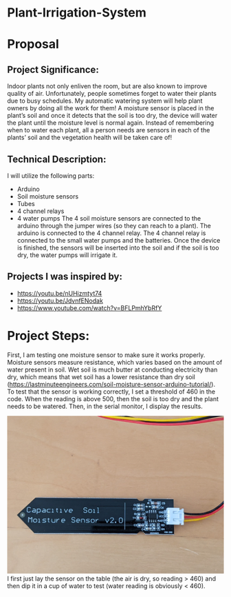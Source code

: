 # Plant-Irrigation-System

# Proposal
## Project Significance:
Indoor plants not only enliven the room, but are also known to improve quality of air. Unfortunately, people sometimes forget to water their plants due 
to busy schedules. My automatic watering system will help plant owners by doing all the work for them! A moisture sensor is placed in the plant’s soil 
and once it detects that the soil is too dry, the device will water the plant until the moisture level is normal again. Instead of remembering when to 
water each plant, all a person needs are sensors in each of the plants’ soil and the vegetation health will be taken care of!

## Technical Description:
I will utilize the following parts:
* Arduino
* Soil moisture sensors
* Tubes
* 4 channel relays
* 4 water pumps
The 4 soil moisture sensors are connected to the arduino through the jumper wires (so they can reach to a plant). The arduino is connected to the 4 channel 
relay. The 4 channel relay is connected to the small water pumps and the batteries. Once the device is finished, the sensors will be inserted into the soil 
and if the soil is too dry, the water pumps will irrigate it.

## Projects I was inspired by:
* https://youtu.be/nUHizmtyt74 
* https://youtu.be/JdvnfENodak
* https://www.youtube.com/watch?v=BFLPmhYbRfY 

# Project Steps:
First, I am testing one moisture sensor to make sure it works properly. 
Moisture sensors measure resistance, which varies based on the amount of water present in soil. Wet soil is much butter at conducting electricity than dry,
which means that wet soil has a lower resistance than dry soil (https://lastminuteengineers.com/soil-moisture-sensor-arduino-tutorial/). To test that the sensor is working correctly, I set a threshold of 460 in the code. When the reading is above 500, then the soil is too dry and the plant needs to be watered. Then, in the serial monitor, I display the results.

![Diagram](Moisture_Sensor.PNG)
I first just lay the sensor on the table (the air is dry, so reading > 460) and then dip it in a cup of water to test (water reading is obviously < 460).


















































































